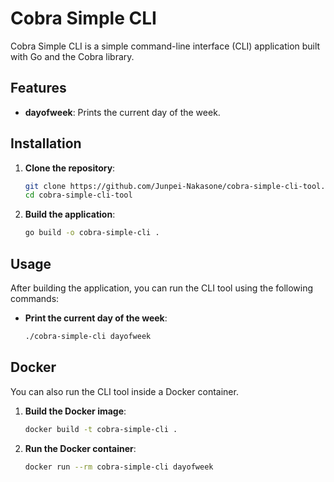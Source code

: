 # Cobra Simple CLI

Cobra Simple CLI is a simple command-line interface (CLI) application built with Go and the Cobra library.

## Features

- **dayofweek**: Prints the current day of the week.

## Installation

1. **Clone the repository**:

    ```sh
    git clone https://github.com/Junpei-Nakasone/cobra-simple-cli-tool.git
    cd cobra-simple-cli-tool
    ```

2. **Build the application**:

    ```sh
    go build -o cobra-simple-cli .
    ```

## Usage

After building the application, you can run the CLI tool using the following commands:

- **Print the current day of the week**:

    ```sh
    ./cobra-simple-cli dayofweek
    ```

## Docker

You can also run the CLI tool inside a Docker container.

1. **Build the Docker image**:

    ```sh
    docker build -t cobra-simple-cli .
    ```

2. **Run the Docker container**:

    ```sh
    docker run --rm cobra-simple-cli dayofweek
    ```

